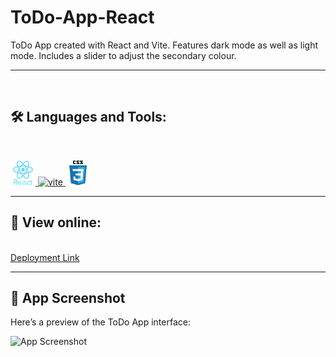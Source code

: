 # ToDo-App-React

ToDo App created with React and Vite. Features dark mode as well as light mode. Includes a slider to adjust the secondary colour.

---

<br>

<!-- Technologies used -->
## 🛠 Languages and Tools:
<br>
<p>
<a href="https://reactjs.org/" target="_blank" rel="noreferrer">
  <img src="https://raw.githubusercontent.com/devicons/devicon/master/icons/react/react-original-wordmark.svg" alt="react" width="40" height="40"/>
</a>

<a href="https://vite.dev/" target="_blank" rel="noreferrer">
  <img src="https://vite.dev/logo.svg" alt="vite" width="40" height="40"/>
</a>

<a href="https://www.w3schools.com/css/" target="_blank" rel="noreferrer">
  <img src="https://raw.githubusercontent.com/devicons/devicon/master/icons/css3/css3-original-wordmark.svg" alt="css3" width="40" height="40"/>
</a>
</p>

---

## 👀 View online:
<br>
<a href="https://todo-app-vinay.netlify.app/" target="_blank" rel="noreferrer">Deployment Link</a>

---

## 📸 App Screenshot

Here’s a preview of the ToDo App interface:

![App Screenshot](/screenShot.png)
